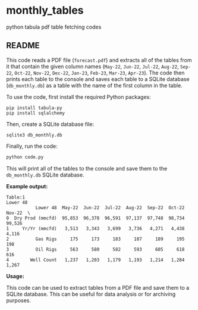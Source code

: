 # monthly_tables
python tabula pdf table fetching codes
## README

This code reads a PDF file (`forecast.pdf`) and
extracts all of the tables from it that contain the given column names (`May-22`, `Jun-22`, `Jul-22`, `Aug-22`, `Sep-22`, `Oct-22`, `Nov-22`, `Dec-22`, `Jan-23`, `Feb-23`, `Mar-23`, `Apr-23`).
The code then prints each table to the console and saves each table to a SQLite database (`db_monthly.db`) as a table with the name of the first column in the table.

To use the code, first install the required Python packages:

```
pip install tabula-py
pip install sqlalchemy

```

Then, create a SQLite database file:

```
sqlite3 db_monthly.db
```

Finally, run the code:

```python
python code.py
```

This will print all of the tables to the console and save them to the `db_monthly.db` SQLite database.

**Example output:**

```
Table:1
Lower 48
           Lower 48  May-22  Jun-22  Jul-22  Aug-22  Sep-22  Oct-22  Nov-22  \
0  Dry Prod (mmcfd)  95,853  96,378  96,591  97,137  97,748  98,734  99,526   
1     Yr/Yr (mmcfd)   3,513   3,343   3,699   3,736   4,271   4,438   4,116   
2          Gas Rigs     175     173     183     187     189     195     198   
3          Oil Rigs     563     580     582     593     605     618     616   
4        Well Count   1,237   1,203   1,179   1,193   1,214   1,284   1,267   
```

**Usage:**

This code can be used to extract tables from a PDF file and save them to a SQLite database. This can be useful for data analysis or for archiving purposes.
